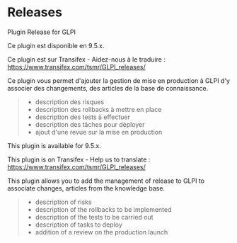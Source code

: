 # Releases
Plugin Release for GLPI

Ce plugin est disponible en 9.5.x.

Ce plugin est sur Transifex - Aidez-nous à le traduire :
https://www.transifex.com/tsmr/GLPI_releases/

Ce plugin vous permet d'ajouter la gestion de mise en production à GLPI d'y associer des changements, des articles de la base de connaissance.
> * description des risques
> * description des rollbacks à mettre en place
> * description des tests à effectuer
> * description des tâches pour déployer
> * ajout d'une revue sur la mise en production
>   
This plugin is available for 9.5.x.

This plugin is on Transifex - Help us to translate :
https://www.transifex.com/tsmr/GLPI_releases/

This plugin allows you to add the management of release to GLPI to associate changes, articles from the knowledge base.
> * description of risks
> * description of the rollbacks to be implemented
> * description of the tests to be carried out
> * description of tasks to deploy
> * addition of a review on the production launch
